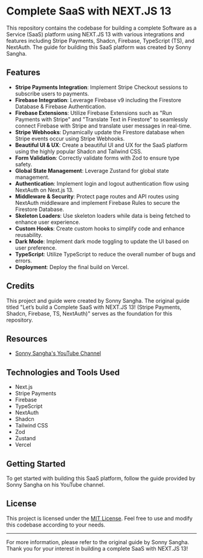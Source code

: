 # Complete SaaS with NEXT.JS 13

This repository contains the codebase for building a complete Software as a Service (SaaS) platform using NEXT.JS 13 with various integrations and features including Stripe Payments, Shadcn, Firebase, TypeScript (TS), and NextAuth. The guide for building this SaaS platform was created by Sonny Sangha.

## Features

- **Stripe Payments Integration**: Implement Stripe Checkout sessions to subscribe users to payments.
- **Firebase Integration**: Leverage Firebase v9 including the Firestore Database & Firebase Authentication.
- **Firebase Extensions**: Utilize Firebase Extensions such as "Run Payments with Stripe" and "Translate Text in Firestore" to seamlessly connect Firebase with Stripe and translate user messages in real-time.
- **Stripe Webhooks**: Dynamically update the Firestore database when Stripe events occur using Stripe Webhooks.
- **Beautiful UI & UX**: Create a beautiful UI and UX for the SaaS platform using the highly popular Shadcn and Tailwind CSS.
- **Form Validation**: Correctly validate forms with Zod to ensure type safety.
- **Global State Management**: Leverage Zustand for global state management.
- **Authentication**: Implement login and logout authentication flow using NextAuth on Next.js 13.
- **Middleware & Security**: Protect page routes and API routes using NextAuth middleware and implement Firebase Rules to secure the Firestore Database.
- **Skeleton Loaders**: Use skeleton loaders while data is being fetched to enhance user experience.
- **Custom Hooks**: Create custom hooks to simplify code and enhance reusability.
- **Dark Mode**: Implement dark mode toggling to update the UI based on user preference.
- **TypeScript**: Utilize TypeScript to reduce the overall number of bugs and errors.
- **Deployment**: Deploy the final build on Vercel.

## Credits

This project and guide were created by Sonny Sangha. The original guide titled "Let’s build a Complete SaaS with NEXT.JS 13! (Stripe Payments, Shadcn, Firebase, TS, NextAuth)" serves as the foundation for this repository.

## Resources

- [Sonny Sangha's YouTube Channel](https://www.youtube.com/channel/UCqeTj_QAnNlmt7FwzNwHZnA)

## Technologies and Tools Used

- Next.js
- Stripe Payments
- Firebase
- TypeScript
- NextAuth
- Shadcn
- Tailwind CSS
- Zod
- Zustand
- Vercel

## Getting Started

To get started with building this SaaS platform, follow the guide provided by Sonny Sangha on his YouTube channel.

## License

This project is licensed under the [MIT License](LICENSE). Feel free to use and modify this codebase according to your needs.

---

For more information, please refer to the original guide by Sonny Sangha. Thank you for your interest in building a complete SaaS with NEXT.JS 13!

